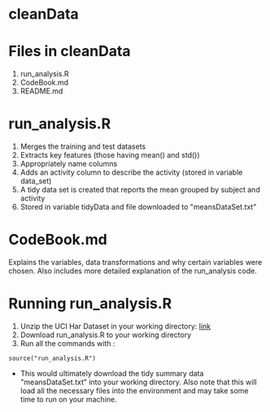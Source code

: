 cleanData
=========

# Files in cleanData #
1. run_analysis.R
2. CodeBook.md
3. README.md

# run_analysis.R #

1. Merges the training and test datasets
2. Extracts key features (those having mean() and std())
3. Appropriately name columns
4. Adds an activity column to describe the activity (stored in variable data_set)
5. A tidy data set is created that reports the mean grouped by subject and activity
6. Stored in variable tidyData and file downloaded to "meansDataSet.txt"

# CodeBook.md #

Explains the variables, data transformations and why certain variables were chosen. Also includes more detailed explanation of the run_analysis code.

# Running run_analysis.R #
1. Unzip the UCI Har Dataset in your working directory: [link](https://d396qusza40orc.cloudfront.net/getdata%2Fprojectfiles%2FUCI%20HAR%20Dataset.zip)
2. Download run_analysis.R to your working directory
3. Run all the commands with :

  ```{r}
  source("run_analysis.R")
  ```
  * This would ultimately download the tidy summary data "meansDataSet.txt" into your working directory. Also note that this will load all the necessary files into the environment and may take some time to run on your machine.
  
